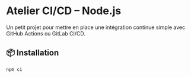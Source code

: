 # Atelier CI/CD – Node.js

Un petit projet pour mettre en place une intégration continue simple avec GitHub Actions ou GitLab CI/CD.

## 📦 Installation

```bash
npm ci
```
